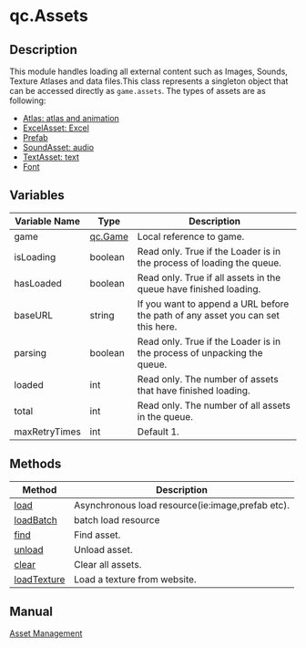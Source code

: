 # qc.Assets

## Description
This module handles loading all external content such as Images, Sounds, Texture Atlases and data files.This class represents a singleton object that can be accessed directly as `game.assets`.
The types of assets are as following:
* [Atlas: atlas and animation](Atlas.md)
* [ExcelAsset: Excel](ExcelAsset.md)
* [Prefab](Prefab.md)
* [SoundAsset: audio](SoundAsset.md)
* [TextAsset: text](TextAsset.md)
* [Font](Font.md)

## Variables
| Variable Name       | Type   |    Description        |
| ------------- |-------------|-------------|
| game | [qc.Game](../Game/README.md) | Local reference to game. |
| isLoading | boolean | Read only. True if the Loader is in the process of loading the queue. |
| hasLoaded | boolean | Read only. True if all assets in the queue have finished loading. |
| baseURL | string | If you want to append a URL before the path of any asset you can set this here. |
| parsing | boolean | Read only. True if the Loader is in the process of unpacking the queue. |
| loaded | int | Read only. The number of assets that have finished loading. |
| total | int | Read only. The number of all assets in the queue. |
| maxRetryTimes | int | Default 1. |

## Methods
| Method | Description |
| ------------- |-------------|
| [load](load.md) | Asynchronous load resource(ie:image,prefab etc). |
| [loadBatch](loadBatch.md) | batch load resource |
| [find](find.md) | Find asset. |
| [unload](unload.md) | Unload asset. |
| [clear](clear.md) | Clear all assets. |
| [loadTexture](loadTexture.md) | Load a texture from website. |

## Manual
[Asset Management](http://docs.qiciengine.com/manual/AssetsLoad/index.html)